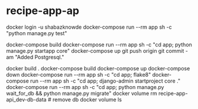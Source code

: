 # recipe-app-ap
docker login  -u shabazknowde
docker-compose run --rm app sh -c "python manage.py test"


docker-compose build
docker-compose run --rm app sh -c "cd app; python manage.py startapp core"
docker-compose up
git push origin
git commit -am "Added Postgresql."

docker build .
docker-compose build
docker-compose up
docker-compose down
docker-compose run --rm app sh -c "cd app; flake8"
docker-compose run --rm app sh -c "cd app; django-admin startproject core ."
docker-compose run --rm app sh -c "cd app; python manage.py wait_for_db && python manage.py migrate"
docker volume rm recipe-app-api_dev-db-data  # remove db
docker volume ls